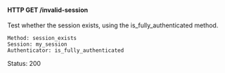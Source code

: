 #### HTTP GET /invalid-session
Test whether the session exists, using the is_fully_authenticated method.


```
Method: session_exists
Session: my_session
Authenticator: is_fully_authenticated
```
Status: 200
